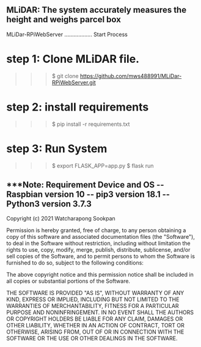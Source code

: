 ## MLiDAR: The system accurately measures the height and weighs parcel box
MLiDar-RPiWebServer
..................
Start Process
# step 1: Clone MLiDAR file.
  >>>  $ git clone https://github.com/mws488991/MLiDar-RPiWebServer.git 

# step 2: install requirements
  >>>  $ pip install -r requirements.txt 

# step 3: Run System
  >>> $ export FLASK_APP=app.py 
  >>> $ flask run 


***Note: Requirement Device and OS
 -- Raspbian version 10
 -- pip3 version 18.1
 -- Python3 version 3.7.3
--------------------------------------

Copyright (c) 2021 Watcharapong Sookpan

Permission is hereby granted, free of charge, to any person obtaining a copy
of this software and associated documentation files (the "Software"), to deal
in the Software without restriction, including without limitation the rights
to use, copy, modify, merge, publish, distribute, sublicense, and/or sell
copies of the Software, and to permit persons to whom the Software is
furnished to do so, subject to the following conditions:

The above copyright notice and this permission notice shall be included in all
copies or substantial portions of the Software.

THE SOFTWARE IS PROVIDED "AS IS", WITHOUT WARRANTY OF ANY KIND, EXPRESS OR
IMPLIED, INCLUDING BUT NOT LIMITED TO THE WARRANTIES OF MERCHANTABILITY,
FITNESS FOR A PARTICULAR PURPOSE AND NONINFRINGEMENT. IN NO EVENT SHALL THE
AUTHORS OR COPYRIGHT HOLDERS BE LIABLE FOR ANY CLAIM, DAMAGES OR OTHER
LIABILITY, WHETHER IN AN ACTION OF CONTRACT, TORT OR OTHERWISE, ARISING FROM,
OUT OF OR IN CONNECTION WITH THE SOFTWARE OR THE USE OR OTHER DEALINGS IN THE
SOFTWARE.
